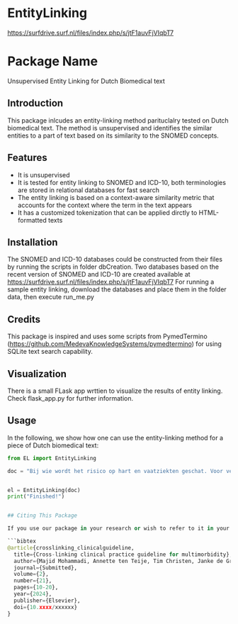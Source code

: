 # EntityLinking


https://surfdrive.surf.nl/files/index.php/s/jtF1auvFjVIqbT7



# Package Name
Unsupervised Entity Linking for Dutch Biomedical text
## Introduction
This package inlcudes an entity-linking method parituclalry tested on Dutch biomedical text. The method is unsupervised and identifies the similar entities to a part of text based on its similarity to the SNOMED concepts.


## Features
- It is unsupervised
- It is tested for entity linking to SNOMED and ICD-10, both terminologies are stored in relational databases for fast search
- The entity linking is based on a context-aware similarity metric that accounts for the context where the term in the text appears
- It has a customized tokenization that can be applied dirctly to HTML-formatted texts

## Installation
The SNOMED and ICD-10 databases could be constructed from their files by running the scripts in folder dbCreation.
Two databases based on the recent version of SNOMED and ICD-10 are created available at  https://surfdrive.surf.nl/files/index.php/s/jtF1auvFjVIqbT7 
For running a sample entity linking, download the databases and place them in the folder data, then execute run_me.py

## Credits
This package is inspired and uses some scripts from PymedTermino (https://github.com/MedevaKnowledgeSystems/pymedtermino) for using SQLite text search capability. 

## Visualization 
There is a small FLask app wrttien to visualize the results of entity linking. Check flask_app.py for further information.


## Usage
In the following, we show how one can use the entity-linking method for a piece of Dutch biomedical text:
```python
from EL import EntityLinking

doc = "Bij wie wordt het risico op hart en vaatziekten geschat. Voor veel patiënten is een risicocategorie aan te wijzen zonder dat hun risico kwantitatief geschat hoeft te worden met een risicoscore. Denk aan patiënten met bestaande hart en vaatziekten, diabetes mellitus en daarmee gepaard gaande orgaanschade, ernstige chronische nierschade en extreem verhoogde risicofactoren. Deze categorieën staan toegelicht in tabel 1."


el = EntityLinking(doc)
print("Finished!")


## Citing This Package

If you use our package in your research or wish to refer to it in your academic papers, please cite the following paper:

```bibtex
@article{crosslinking_clinicalguideline,
  title={Cross-linking clinical practice guideline for multimorbidity},
  author={Majid Mohammadi, Annette ten Teije, Tim Christen, Janke de Groot, Marlies Verheoff},
  journal={Submitted},
  volume={2},
  number={21},
  pages={10-20},
  year={2024},
  publisher={Elsevier},
  doi={10.xxxx/xxxxxx}
}

